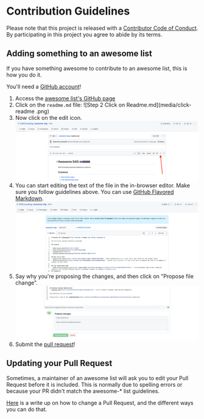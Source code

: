 # Contribution Guidelines

Please note that this project is released with a [Contributor Code of Conduct](code-of-conduct.md). By participating in this project you agree to abide by its terms.
## Adding something to an awesome list

If you have something awesome to contribute to an awesome list, this is how you do it.

You'll need a [GitHub account](https://github.com/join)!

1. Access the [awesome list's GitHub page](https://github.com/S4GConsulting/awesome-s4g/)
2. Click on the `readme.md` file: ![Step 2 Click on Readme.md](media/click-readme .png)
3. Now click on the edit icon. ![Step 3 - Click on Edit](media/edit-button.png)
4. You can start editing the text of the file in the in-browser editor. Make sure you follow guidelines above. You can use [GitHub Flavored Markdown](https://help.github.com/articles/github-flavored-markdown/). ![Step 4 - Edit the file](media/edit-readme.png)
5. Say why you're proposing the changes, and then click on "Propose file change". ![Step 5 - Propose Changes](media/propose-changes.png)
6. Submit the [pull request](https://help.github.com/articles/using-pull-requests/)!

## Updating your Pull Request

Sometimes, a maintainer of an awesome list will ask you to edit your Pull Request before it is included. This is normally due to spelling errors or because your PR didn't match the awesome-* list guidelines.

[Here](https://github.com/RichardLitt/knowledge/blob/master/github/amending-a-commit-guide.md) is a write up on how to change a Pull Request, and the different ways you can do that.